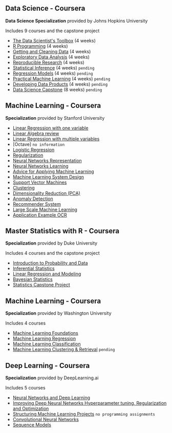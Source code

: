 ## Data Science - Coursera

**Data Science Specialization** provided by Johns Hopkins University

Includes 9 courses and the capstone project  

-  [The Data Scientist's Toolbox](https://github.com/bhunkeler/DataScienceCoursera/tree/master/Data_Science%20-%20Johns%20Hopkins%20University/001_The_Data_Scientists_Toolbox) (4 weeks)
-  [R Programming](https://github.com/bhunkeler/DataScienceCoursera/tree/master/Data_Science%20-%20Johns%20Hopkins%20University/002_R_Programming) (4 weeks)
-  [Getting and Cleaning Data](https://github.com/bhunkeler/DataScienceCoursera/tree/master/Data_Science%20-%20Johns%20Hopkins%20University/003_Getting_and_Cleaning_Data) (4 weeks)
-  [Exploratory Data Analysis](https://github.com/bhunkeler/DataScienceCoursera/tree/master/Data_Science%20-%20Johns%20Hopkins%20University/004_Exploratory_Data_Analysis) (4 weeks)
-  [Reproducible Research](https://github.com/bhunkeler/DataScienceCoursera/tree/master/Data_Science%20-%20Johns%20Hopkins%20University/005_Reproducible_Research) (4 weeks)
-  [Statistical Inference](link) (4 weeks) `pending`
-  [Regression Models](link) (4 weeks) `pending`
-  [Practical Machine Learning](link) (4 weeks) `pending`
-  [Developing Data Products](link) (4 weeks) `pending`
-  [Data Science Capstone](link) (8 weeks) `pending`


## Machine Learning - Coursera
**Specialization** provided by Stanford University

-  [Linear Regression with one variable](https://github.com/bhunkeler/DataScienceCoursera/tree/master/Machine_Learning%20-%20Stanford%20University/Lectures/002_Linear_Regression_with_One_Variable) 
-  [Linear Algebra review](https://github.com/bhunkeler/DataScienceCoursera/tree/master/Machine_Learning%20-%20Stanford%20University/Lectures/003_Linear_Algebra_Review) 
-  [Linear Regression with multiple variables](https://github.com/bhunkeler/DataScienceCoursera/tree/master/Machine_Learning%20-%20Stanford%20University/Lectures/004_Linear_Regression_with_Multiple_Variables) 
-  [Octave] `no information`
-  [Logistic Regression](https://github.com/bhunkeler/DataScienceCoursera/tree/master/Machine_Learning%20-%20Stanford%20University/Lectures/006_Logistic_Regression) 
-  [Regularization](https://github.com/bhunkeler/DataScienceCoursera/tree/master/Machine_Learning%20-%20Stanford%20University/Lectures/007_Regularization) 
-  [Neural Networks Representation](https://github.com/bhunkeler/DataScienceCoursera/tree/master/Machine_Learning%20-%20Stanford%20University/Lectures/008_Neural_Networks_Representation) 
-  [Neural Networks Learning](https://github.com/bhunkeler/DataScienceCoursera/tree/master/Machine_Learning%20-%20Stanford%20University/Lectures/009_Neural_Networks_Learning) 
-  [Advice for Applying Machine Learning](https://github.com/bhunkeler/DataScienceCoursera/tree/master/Machine_Learning%20-%20Stanford%20University/Lectures/010_Advice_for_Applying_Machine_Learning) 
-  [Machine Learning System Design](https://github.com/bhunkeler/DataScienceCoursera/tree/master/Machine_Learning%20-%20Stanford%20University/Lectures/011_Machine_Learning_System_Design) 
-  [Support Vector Machines](https://github.com/bhunkeler/DataScienceCoursera/tree/master/Machine_Learning%20-%20Stanford%20University/Lectures/012_Support_Vector_Machines) 
-  [Clustering](https://github.com/bhunkeler/DataScienceCoursera/tree/master/Machine_Learning%20-%20Stanford%20University/Lectures/013_Clustering) 
-  [Dimensionality Reduction (PCA)](https://github.com/bhunkeler/DataScienceCoursera/tree/master/Machine_Learning%20-%20Stanford%20University/Lectures/014_Dimensionality_Reduction_(PCA)) 
-  [Anomaly Detection](https://github.com/bhunkeler/DataScienceCoursera/tree/master/Machine_Learning%20-%20Stanford%20University/Lectures/015_Anomaly_Detection) 
-  [Recommender System](https://github.com/bhunkeler/DataScienceCoursera/tree/master/Machine_Learning%20-%20Stanford%20University/Lectures/016_Recommender_System) 
-  [Large Scale Machine Learning](https://github.com/bhunkeler/DataScienceCoursera/tree/master/Machine_Learning%20-%20Stanford%20University/Lectures/017_Large_Scale_Machine_Learning) 
-  [Application Example OCR](https://github.com/bhunkeler/DataScienceCoursera/tree/master/Machine_Learning%20-%20Stanford%20University/Lectures/018_Application_Example_OCR)


## Master Statistics with R - Coursera
**Specialization** provided by Duke University

Includes 4 courses and the capstone project  

- [Introduction to Probability and Data](https://github.com/bhunkeler/DataScienceCoursera/tree/master/Statistics%20-%20Duke%20University/001_Introduction_to_Probability_and_Data)
- [Inferential Statistics](https://github.com/bhunkeler/DataScienceCoursera/tree/master/Statistics%20-%20Duke%20University/002_Inferential_Statistics)
- [Linear Regression and Modeling](https://github.com/bhunkeler/DataScienceCoursera/tree/master/Statistics%20-%20Duke%20University/003_Linear_Regression_and_Modeling)
- [Bayesian Statistics](https://github.com/bhunkeler/DataScienceCoursera/tree/master/Statistics%20-%20Duke%20University/004_Bayesian_Statistics)
- [Statistics Capstone Project](https://github.com/bhunkeler/DataScienceCoursera/tree/master/Statistics%20-%20Duke%20University/005_Bayesian_Capstone) 


## Machine Learning - Coursera
**Specialization** provided by Washington University

Includes 4 courses  

- [Machine Learning Foundations](https://github.com/bhunkeler/DataScienceCoursera/tree/master/Machine%20Learning%20-%20Washingtion%20University/001_Machine_Learning_Foundations)
- [Machine Learning Regression](https://github.com/bhunkeler/DataScienceCoursera/tree/master/Machine%20Learning%20-%20Washingtion%20University/002_Machine_Learning_Regression)
- [Machine Learning Classification](https://github.com/bhunkeler/DataScienceCoursera/tree/master/Machine%20Learning%20-%20Washingtion%20University/003_Machine_Learning_Classification)
- [Machine Learning Clustering & Retrieval]() `pending`

## Deep Learning - Coursera
**Specialization** provided by DeepLearning.ai

Includes 5 courses  

- [Neural Networks and Deep Learning](https://github.com/bhunkeler/DataScienceCoursera/tree/master/Deep%20Learning%20-%20Deeplearnin.ai/001_Neural%20Networks%20and%20Deep%20Learning)
- [Improving Deep Neural Networks Hyperparameter tuning, Regularization and Optimization](https://github.com/bhunkeler/DataScienceCoursera/tree/master/Deep%20Learning%20-%20Deeplearnin.ai/002_Improving%20Deep%20Neural%20Networks%20Hyperparameter%20tuning%2C%20Regularization%20and%20Optimization)
- [Structuring Machine Learning Projects]() `no programming assignments`
- [Convolutional Neural Networks](https://github.com/bhunkeler/DataScienceCoursera/tree/master/Deep%20Learning%20-%20Deeplearnin.ai/004_Convolutional%20Neural%20Networks) 
- [Sequence Models](https://github.com/bhunkeler/DataScienceCoursera/tree/master/Deep%20Learning%20-%20Deeplearnin.ai/005_Sequence_Models)